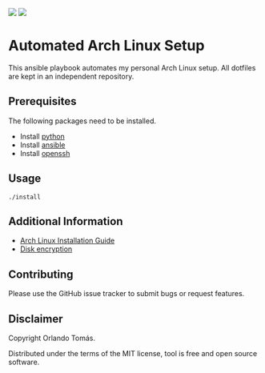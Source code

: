 ![](https://github.com/orltom/setup-workstation/workflows/check/badge.svg)
![](https://github.com/orltom/setup-workstation/workflows/install/badge.svg)

# Automated Arch Linux Setup
This ansible playbook automates my personal Arch Linux setup. All dotfiles are kept in an independent repository.

## Prerequisites
The following packages need to be installed.
* Install [python](https://wiki.archlinux.org/title/python)
* Install [ansible](https://wiki.archlinux.org/title/Ansible)
* Install [openssh](https://wiki.archlinux.org/title/OpenSSH)

## Usage
```shell
./install
```

## Additional Information
* [Arch Linux Installation Guide](https://wiki.archlinux.org/title/installation_guide)
* [Disk encryption](https://github.com/id101010/ansible-archlinux/blob/main/doc/INSTALL_EFI.md)

## Contributing
Please use the GitHub issue tracker to submit bugs or request features.

## Disclaimer
Copyright Orlando Tomás.

Distributed under the terms of the MIT license, tool is free and open source software.
